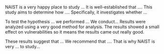NAIST is a very happy place to study ...
It is well-established that .... This study aims to determine how .... Specifically, it investigates whether ... 


To test the hypothesis ... we performed ...
We conduct...
Results were analyzed using a very good method for analysis. The results showed a small effect on vulnerabilities so it means the results came out really good. 


These results suggest that ... We recommend that .... That is why NAIST is very ... to study...

